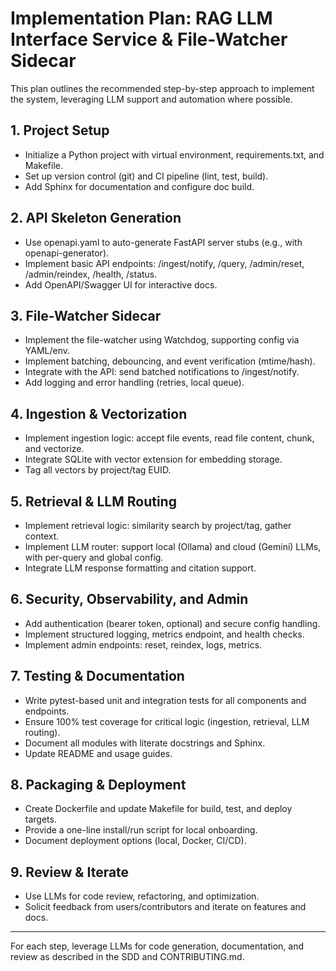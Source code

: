 # Implementation Plan: RAG LLM Interface Service & File-Watcher Sidecar

This plan outlines the recommended step-by-step approach to implement the system, leveraging LLM support and automation where possible.

## 1. Project Setup
- Initialize a Python project with virtual environment, requirements.txt, and Makefile.
- Set up version control (git) and CI pipeline (lint, test, build).
- Add Sphinx for documentation and configure doc build.

## 2. API Skeleton Generation
- Use openapi.yaml to auto-generate FastAPI server stubs (e.g., with openapi-generator).
- Implement basic API endpoints: /ingest/notify, /query, /admin/reset, /admin/reindex, /health, /status.
- Add OpenAPI/Swagger UI for interactive docs.

## 3. File-Watcher Sidecar
- Implement the file-watcher using Watchdog, supporting config via YAML/env.
- Implement batching, debouncing, and event verification (mtime/hash).
- Integrate with the API: send batched notifications to /ingest/notify.
- Add logging and error handling (retries, local queue).

## 4. Ingestion & Vectorization
- Implement ingestion logic: accept file events, read file content, chunk, and vectorize.
- Integrate SQLite with vector extension for embedding storage.
- Tag all vectors by project/tag EUID.

## 5. Retrieval & LLM Routing
- Implement retrieval logic: similarity search by project/tag, gather context.
- Implement LLM router: support local (Ollama) and cloud (Gemini) LLMs, with per-query and global config.
- Integrate LLM response formatting and citation support.

## 6. Security, Observability, and Admin
- Add authentication (bearer token, optional) and secure config handling.
- Implement structured logging, metrics endpoint, and health checks.
- Implement admin endpoints: reset, reindex, logs, metrics.

## 7. Testing & Documentation
- Write pytest-based unit and integration tests for all components and endpoints.
- Ensure 100% test coverage for critical logic (ingestion, retrieval, LLM routing).
- Document all modules with literate docstrings and Sphinx.
- Update README and usage guides.

## 8. Packaging & Deployment
- Create Dockerfile and update Makefile for build, test, and deploy targets.
- Provide a one-line install/run script for local onboarding.
- Document deployment options (local, Docker, CI/CD).

## 9. Review & Iterate
- Use LLMs for code review, refactoring, and optimization.
- Solicit feedback from users/contributors and iterate on features and docs.

---

For each step, leverage LLMs for code generation, documentation, and review as described in the SDD and CONTRIBUTING.md.
